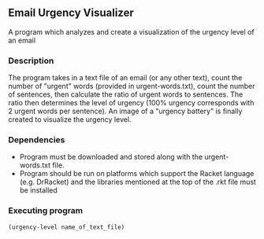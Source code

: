 ## Email Urgency Visualizer

A program which analyzes and create a visualization of the urgency level of an email

### Description

The program takes in a text file of an email (or any other text), count the number
of "urgent" words (provided in urgent-words.txt), count the number of sentences,
then calculate the ratio of urgent words to sentences. The ratio then determines the level of 
urgency (100% urgency corresponds with 2 urgent words per sentence). An image of a "urgency battery"
is finally created to visualize the urgency level.

### Dependencies

* Program must be downloaded and stored along with the urgent-words.txt file.
* Program should be run on platforms which support the Racket language (e.g. DrRacket) and the libraries mentioned at the top of the .rkt file must be installed

### Executing program

```
(urgency-level name_of_text_file)
